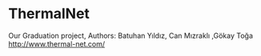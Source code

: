 # ThermalNet
Our Graduation project, Authors: Batuhan Yıldız, Can Mızraklı ,Gökay Toğa http://www.thermal-net.com/
